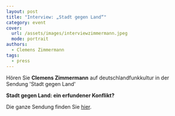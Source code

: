 ```yaml
---
layout: post
title: "Interview: „Stadt gegen Land“"
category: event
cover:
  url: /assets/images/interviewzimmermann.jpeg
  mode: portrait
authors:
  - Clemens Zimmermann
tags:
  - press
---
```


Hören Sie **Clemens Zimmermann** auf deutschlandfunkkultur in der Sendung 'Stadt gegen Land'

<!-- more -->

**Stadt gegen Land: ein erfundener Konflikt?**

Die ganze Sendung finden Sie [hier](https://www.deutschlandfunkkultur.de/stadt-gegen-land-ein-erfundener-konflikt-100.html).
